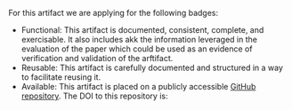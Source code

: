 For this artifact we are applying for the following badges:
* Functional: This artifact is documented, consistent, complete, and exercisable. It also includes akk the information leveraged in the evaluation of the paper which could be used as an evidence of verification and validation of the arftifact.
* Reusable: This artifact is carefully documented and structured in a way to facilitate reusing it.
* Available: This artifact is placed on a publicly accessible [GitHub repository](). 
 The DOI to this repository is:
